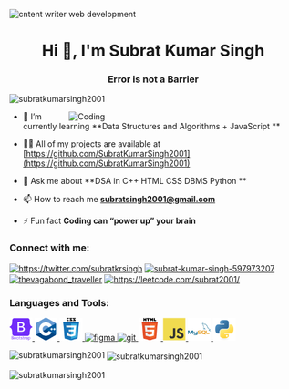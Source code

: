 ![cntent writer   web development](https://user-images.githubusercontent.com/92250219/159149651-f01fec93-efbe-444a-9355-ea36f8193030.png)
<h1 align="center">Hi 👋, I'm Subrat Kumar Singh</h1>
<h3 align="center">Error is not a Barrier</h3>

<p align="left"> <img src="https://komarev.com/ghpvc/?username=subratkumarsingh2001&label=Profile%20views&color=0e75b6&style=flat" alt="subratkumarsingh2001" /> </p>
<img align="right" alt="Coding" width="400" src="https://cdn.dribbble.com/users/2646423/screenshots/5507196/computer.gif">

- 🌱 I’m currently learning **Data Structures and Algorithms + JavaScript **

- 👨‍💻 All of my projects are available at [https://github.com/SubratKumarSingh2001](https://github.com/SubratKumarSingh2001)

- 💬 Ask me about **DSA in C++ HTML CSS DBMS Python **

- 📫 How to reach me **subratsingh2001@gmail.com**

- ⚡ Fun fact **Coding can “power up” your brain**

<h3 align="left">Connect with me:</h3>
<p align="left">
<a href="https://x.com/SubratSingh2001?t=-hrYFMTbFz0N7vFxrMZPhQ&s=09" target="blank"><img align="center" src="https://raw.githubusercontent.com/rahuldkjain/github-profile-readme-generator/master/src/images/icons/Social/twitter.svg" alt="https://twitter.com/subratkrsingh" height="30" width="40" /></a>
<a href="https://linkedin.com/in/subrat-kumar-singh-597973207" target="blank"><img align="center" src="https://raw.githubusercontent.com/rahuldkjain/github-profile-readme-generator/master/src/images/icons/Social/linked-in-alt.svg" alt="subrat-kumar-singh-597973207" height="30" width="40" /></a>
<a href="https://instagram.com/thevagabond_traveller" target="blank"><img align="center" src="https://raw.githubusercontent.com/rahuldkjain/github-profile-readme-generator/master/src/images/icons/Social/instagram.svg" alt="thevagabond_traveller" height="30" width="40" /></a>
<a href="leetcode.com/u/Subrat2001/" target="blank"><img align="center" src="https://raw.githubusercontent.com/rahuldkjain/github-profile-readme-generator/master/src/images/icons/Social/leet-code.svg" alt="https://leetcode.com/subrat2001/" height="30" width="40" /></a>
</p>

<h3 align="left">Languages and Tools:</h3>
<p align="left"> <a href="https://getbootstrap.com" target="_blank" rel="noreferrer"> <img src="https://raw.githubusercontent.com/devicons/devicon/master/icons/bootstrap/bootstrap-plain-wordmark.svg" alt="bootstrap" width="40" height="40"/> </a> <a href="https://www.w3schools.com/cpp/" target="_blank" rel="noreferrer"> <img src="https://raw.githubusercontent.com/devicons/devicon/master/icons/cplusplus/cplusplus-original.svg" alt="cplusplus" width="40" height="40"/> </a> <a href="https://www.w3schools.com/css/" target="_blank" rel="noreferrer"> <img src="https://raw.githubusercontent.com/devicons/devicon/master/icons/css3/css3-original-wordmark.svg" alt="css3" width="40" height="40"/> </a> <a href="https://www.figma.com/" target="_blank" rel="noreferrer"> <img src="https://www.vectorlogo.zone/logos/figma/figma-icon.svg" alt="figma" width="40" height="40"/> </a> <a href="https://git-scm.com/" target="_blank" rel="noreferrer"> <img src="https://www.vectorlogo.zone/logos/git-scm/git-scm-icon.svg" alt="git" width="40" height="40"/> </a> <a href="https://www.w3.org/html/" target="_blank" rel="noreferrer"> <img src="https://raw.githubusercontent.com/devicons/devicon/master/icons/html5/html5-original-wordmark.svg" alt="html5" width="40" height="40"/> </a> <a href="https://developer.mozilla.org/en-US/docs/Web/JavaScript" target="_blank" rel="noreferrer"> <img src="https://raw.githubusercontent.com/devicons/devicon/master/icons/javascript/javascript-original.svg" alt="javascript" width="40" height="40"/> </a> <a href="https://www.mysql.com/" target="_blank" rel="noreferrer"> <img src="https://raw.githubusercontent.com/devicons/devicon/master/icons/mysql/mysql-original-wordmark.svg" alt="mysql" width="40" height="40"/> </a> <a href="https://www.python.org" target="_blank" rel="noreferrer"> <img src="https://raw.githubusercontent.com/devicons/devicon/master/icons/python/python-original.svg" alt="python" width="40" height="40"/> </a> </p>

<p><img align="left" src="https://github-readme-stats.vercel.app/api/top-langs?username=subratkumarsingh2001&show_icons=true&locale=en&layout=compact" alt="subratkumarsingh2001" /></p>

<p>&nbsp;<img align="center" src="https://github-readme-stats.vercel.app/api?username=subratkumarsingh2001&show_icons=true&locale=en" alt="subratkumarsingh2001" /></p>

<p><img align="center" src="https://github-readme-streak-stats.herokuapp.com/?user=subratkumarsingh2001&" alt="subratkumarsingh2001" /></p>

